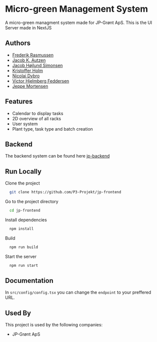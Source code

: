 # Micro-green Management System

A micro-green managment system made for JP-Grønt ApS. This is the UI Server made in NextJS

## Authors

- [Frederik Rasmussen](https://www.github.com/Fruttee)
- [Jacob K. Autzen](https://www.github.com/JacobKautzen)
- [Jacob Højlund Simonsen](https://www.github.com/jhs232)
- [Kristoffer Holm](https://www.github.com/KristofferHolm01)
- [Nicolai Dybro](https://www.github.com/NicolaiDybro)
- [Victor Hjelmberg Feddersen](https://www.github.com/victorhjelmberg)
- [Jeppe Mortensen](https://www.github.com/Yamammao23)

## Features

- Calendar to display tasks
- 2D overview of all racks
- User system
- Plant type, task type and batch creation

## Backend

The backend system can be found here [jp-backend](https://github.com/P3-Projekt/jp-backend)

## Run Locally

Clone the project

```bash
  git clone https://github.com/P3-Projekt/jp-frontend
```

Go to the project directory

```bash
  cd jp-frontend
```

Install dependencies

```bash
  npm install
```

Build

```bash
  npm run build
```

Start the server

```bash
  npm run start
```

## Documentation

In `src/config/config.tsx` you can change the `endpoint` to your preffered URL.

## Used By

This project is used by the following companies:

- JP-Grønt ApS
